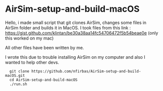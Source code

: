 # AirSim-setup-and-build-macOS

Hello, i made small script that git clones AirSim, changes some files in AirSim folder and builds it in MacOS.
I took files from this link : https://gist.github.com/klintan/be30a38aa14fc54706472f5b54beae0e (only this worked on my mac)

All other files have been written by me.


I wrote this due to trouble installing AirSim on my computer and also I wanted to help other devs.

``` 
  git clone https://github.com/nfirbas/AirSim-setup-and-build-macOS.git
  cd AirSim-setup-and-build-macOS
  ./run.sh
```
